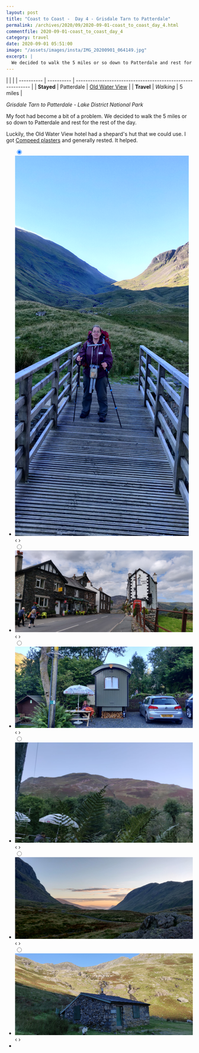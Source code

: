 ```yaml
---
layout: post
title: "Coast to Coast -  Day 4 - Grisdale Tarn to Patterdale"
permalink: /archives/2020/09/2020-09-01-coast_to_coast_day_4.html
commentfile: 2020-09-01-coast_to_coast_day_4
category: travel
date: 2020-09-01 05:51:00
image: "/assets/images/insta/IMG_20200901_064149.jpg"
excerpt: |
  We decided to walk the 5 miles or so down to Patterdale and rest for the rest of the day.
---
```


|            |            |
| ---------- | ---------- | ----------------------------------------------------------- |
| **Stayed** | Patterdale | [Old Water View](https://maps.app.goo.gl/ueRzQU7cXHvD2U976) |
| **Travel** | _Walking_  | 5 miles                                                     |

_Grisdale Tarn to Patterdale - Lake District National Park_

My foot had become a bit of a problem. We decided to walk the 5 miles or so down to Patterdale and rest for the rest of the day.

Luckily, the Old Water View hotel had a shepard's hut that we could use. I got [Compeed plasters](https://www.compeed.co.uk/product/compeed-blister-plasters-medium/) and generally rested. It helped.

<ul class="slides">
    <input type="radio" name="radio-btn" id="img-1" checked="checked" />
    <li class="slide-container">
        <div class="slide">
          <a href="/assets/images/insta/IMG_20200901_085419.jpg"><img src="/assets/images/insta/IMG_20200901_085419.jpg" /></a>
        </div>
        <div class="nav">
             <label for="img-6" class="prev">&#x2039;</label>
             <label for="img-2" class="next">&#x203a;</label>
         </div>
    </li>    <input type="radio" name="radio-btn" id="img-2"  />
    <li class="slide-container">
        <div class="slide">
          <a href="/assets/images/insta/IMG_20200901_125046.jpg"><img src="/assets/images/insta/IMG_20200901_125046.jpg" /></a>
        </div>
        <div class="nav">
             <label for="img-1" class="prev">&#x2039;</label>
             <label for="img-3" class="next">&#x203a;</label>
         </div>
    </li>    <input type="radio" name="radio-btn" id="img-3"  />
    <li class="slide-container">
        <div class="slide">
          <a href="/assets/images/insta/38cccfe4-166c-4173-87fd-99e9224ccf03.jpg"><img src="/assets/images/insta/38cccfe4-166c-4173-87fd-99e9224ccf03.jpg" /></a>
        </div>
        <div class="nav">
             <label for="img-2" class="prev">&#x2039;</label>
             <label for="img-4" class="next">&#x203a;</label>
         </div>
    </li>    <input type="radio" name="radio-btn" id="img-4"  />
    <li class="slide-container">
        <div class="slide">
          <a href="/assets/images/insta/b94846f7-0dcb-48c4-876c-5a32b7293621.jpg"><img src="/assets/images/insta/b94846f7-0dcb-48c4-876c-5a32b7293621.jpg" /></a>
        </div>
        <div class="nav">
             <label for="img-3" class="prev">&#x2039;</label>
             <label for="img-5" class="next">&#x203a;</label>
         </div>
    </li>    <input type="radio" name="radio-btn" id="img-5"  />
    <li class="slide-container">
        <div class="slide">
          <a href="/assets/images/insta/IMG_20200901_064149.jpg"><img src="/assets/images/insta/IMG_20200901_064149.jpg" /></a>
        </div>
        <div class="nav">
             <label for="img-4" class="prev">&#x2039;</label>
             <label for="img-6" class="next">&#x203a;</label>
         </div>
    </li>
    <input type="radio" name="radio-btn" id="img-6" />
    <li class="slide-container">
        <div class="slide">
          <a href="/assets/images/insta/IMG_20200901_083924.jpg"><img src="/assets/images/insta/IMG_20200901_083924.jpg" /></a>
        </div>
        <div class="nav">
             <label for="img-5" class="prev">&#x2039;</label>
             <label for="img-1" class="next">&#x203a;</label>
         </div>
    </li>
  <li class="nav-dots">
      <label for="img-1" class="nav-dot" id="img-dot-1"></label>      <label for="img-2" class="nav-dot" id="img-dot-2"></label>      <label for="img-3" class="nav-dot" id="img-dot-3"></label>      <label for="img-4" class="nav-dot" id="img-dot-4"></label>      <label for="img-5" class="nav-dot" id="img-dot-5"></label>
      <label for="img-6" class="nav-dot" id="img-dot-6"></label>
  </li>
</ul>

